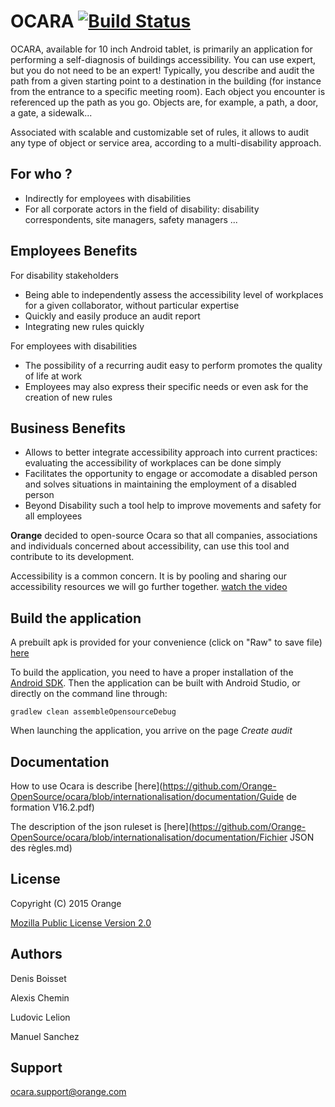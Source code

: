 # OCARA [![Build Status](https://travis-ci.org/Orange-OpenSource/ocara.svg?branch=internationalisation)](https://travis-ci.org/Orange-OpenSource/ocara)

OCARA, available for 10 inch Android tablet, is primarily an application for performing a self-diagnosis of buildings accessibility. You can use expert, but you do not need to be an expert!
Typically, you describe and audit the path from a given starting point to a destination in the building (for instance from the entrance to a specific meeting room).
Each object you encounter is referenced up the path as you go. Objects are, for example, a path, a door, a gate, a sidewalk...
 
Associated with scalable and customizable set of rules, it allows to audit any type of object or service area, according to a multi-disability approach.


## For who ?
 * Indirectly for employees with disabilities
 * For all corporate actors in the field of disability: disability correspondents, site managers, safety managers ...


## Employees  Benefits

For disability stakeholders
   * Being able to independently assess the accessibility level of workplaces for a given collaborator, without particular expertise
   * Quickly and easily produce an audit report
   * Integrating new rules quickly

For employees with disabilities
   * The possibility of a recurring audit easy to perform promotes the quality of life at work
   * Employees may also express their specific needs or even ask for the creation of new rules

## Business Benefits
   * Allows to better integrate accessibility approach into current practices: evaluating the accessibility of workplaces can be done simply
   * Facilitates the opportunity to engage or accomodate a disabled person and solves situations in maintaining the employment of a disabled person
   * Beyond Disability such a tool help to improve movements and safety for all employees 


**Orange** decided to open-source Ocara so that all companies, associations and individuals concerned about accessibility, can use this tool and contribute to its development.

Accessibility is a common concern. It is by pooling and sharing our accessibility resources we will go further together.
[watch the video](http://vod.com.ftgroup/content/encoded/t81HxrJyewTuNLcLgfph.asx)


## Build the application

A prebuilt apk is provided for your convenience (click on "Raw" to save file) [here](https://github.com/Orange-OpenSource/ocara/blob/internationalisation/demo/ocara-opensource-debug.apk)

To build the application, you need to have a proper installation of the [Android SDK](https://developer.android.com/sdk/index.html).
Then the application can be built with Android Studio, or directly on the command line through:

```shell
gradlew clean assembleOpensourceDebug
```

When launching the application, you arrive on the page *Create audit*

## Documentation

How to use Ocara is describe [here](https://github.com/Orange-OpenSource/ocara/blob/internationalisation/documentation/Guide de formation V16.2.pdf)

The description of the json ruleset is [here](https://github.com/Orange-OpenSource/ocara/blob/internationalisation/documentation/Fichier JSON des règles.md)


## License

Copyright (C) 2015 Orange

[Mozilla Public License Version 2.0](https://www.mozilla.org/MPL/2.0)


## Authors
Denis Boisset

Alexis Chemin

Ludovic Lelion

Manuel Sanchez

## Support
<ocara.support@orange.com>
